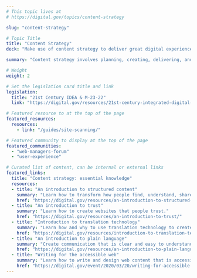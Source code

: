 ```yaml
---
# This topic lives at
# https://digital.gov/topics/content-strategy

slug: "content-strategy"

# Topic Title
title: "Content Strategy"
deck: "Make use of content strategy to deliver great digital experiences."

summary: "Content strategy involves planning, creating, delivering, and governing content that meets the needs of its users and achieves an organization's goals. Content strategy is an essential element of effective digital web services and communication for government agencies."

# Weight
weight: 2

# Set the legislation card title and link
legislation:
  title: "21st Century IDEA & M-23-22"
  link: "https://digital.gov/resources/21st-century-integrated-digital-experience-act/"

# Featured resource to at the top of the page
featured_resources:
  resources:
    - link: "/guides/site-scanning/"

# Featured community to display at the top of the page
featured_communities:
  - "web-managers-forum"
  - "user-experience"

# Curated list of content, can be internal or external links
featured_links:
  title: "Content strategy: essential knowledge"
  resources:
  - title: "An introduction to structured content"
    summary: "Learn how to transform how people find, understand, share, use, and reuse government information."
    href: "https://digital.gov/resources/an-introduction-to-structured-content/"
  - title: "An introduction to trust"
    summary: "Learn how to create websites that people trust."
    href: "https://digital.gov/resources/an-introduction-to-trust/"
  - title: "Introduction to translation technology"
    summary: "Learn how and why to use translation technology to create multilingual content."
    href: "https://digital.gov/resources/introduction-to-translation-technology/"
  - title: "An introduction to plain language"
    summary: "Create communication that is clear and easy to understand for your target audience."
    href: "https://digital.gov/resources/an-introduction-to-plain-language/"
  - title: "Writing for the accessible web"
    summary: "Learn how to write and design web content that is accessible for everyone."
    href: "https://digital.gov/event/2020/03/20/writing-for-accessible-web/"
---
```

